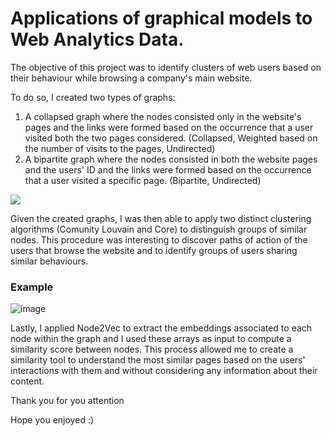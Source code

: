 # Applications of graphical models to Web Analytics Data.

The objective of this project was to identify clusters of web users based on their behaviour while browsing a company's main website.

To do so, I created two types of graphs:
1. A collapsed graph where the nodes consisted only in the website's pages and the links were formed based on the occurrence that a user visited both the two pages considered. (Collapsed, Weighted based on the number of visits to the pages, Undirected)
2. A bipartite graph where the nodes consisted in both the website pages and the users' ID and the links were formed based on the occurrence that a user visited a specific page. (Bipartite, Undirected)

<img src="https://user-images.githubusercontent.com/49654710/201897648-33ad0a1b-2904-4a25-9713-5df94772e38e.png">

Given the created graphs, I was then able to apply two distinct clustering algorithms (Comunity Louvain and Core) to distinguish groups of similar nodes. This procedure was interesting to discover paths of action of the users that browse the website and to identify groups of users sharing similar behaviours.

### Example
![image](https://user-images.githubusercontent.com/49654710/201912638-deb9baa8-5b5c-4eda-9317-76a2db983bb9.png)



Lastly, I applied Node2Vec to extract the embeddings associated to each node within the graph and I used these arrays as input to compute a similarity score between nodes. This process allowed me to create a similarity tool to understand the most similar pages based on the users' interactions with them and without considering any information about their content.

Thank you for you attention

Hope you enjoyed :)




